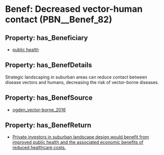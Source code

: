 # Benef: __Decreased vector-human contact__ (PBN__Benef_82)

## Property: has_Beneficiary

* [public health](../Stakeholder/PBN__Stakeholder_58)

## Property: has_BenefDetails

Strategic landscaping in suburban areas can reduce contact between disease vectors and humans, decreasing the risk of vector-borne diseases.

## Property: has_BenefSource

* [ogden_vector-borne_2016](../Article/PBN__Article_17)

## Property: has_BenefReturn

* [Private investors in suburban landscape design would benefit from improved public health and the associated economic benefits of reduced healthcare costs.](../BenefReturn/PBN__BenefReturn_81)

